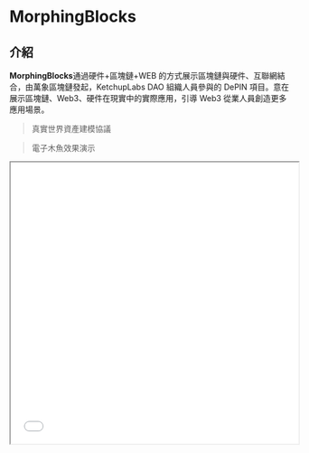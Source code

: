 # MorphingBlocks

## 介紹

**MorphingBlocks**通過硬件+區塊鏈+WEB 的方式展示區塊鏈與硬件、互聯網結合，由萬象區塊鏈發起，KetchupLabs DAO 組織人員參與的 DePIN 項目。意在展示區塊鏈、Web3、硬件在現實中的實際應用，引導 Web3 從業人員創造更多應用場景。

> 真實世界資產建模協議

> 電子木魚效果演示

<iframe height=498 width=510 src="Video and PPT/鏈上電子木魚演示影片.mp4">

> 功德上鍊效果演示

<iframe height=498 width=510 src="Video and PPT/鏈上功德上鍊演示影片.mp4">

## 軟件架構

### **軟件架構説明**

1、使用樹莓派硬件實現電子木魚。
2、使用 Python 實現區塊鏈與電子木魚交互、區塊鏈與 WEB 交互。

### **目錄文件夾説明**

```txt
—— Arduino (硬件源碼)
—— Contract（合約源碼）
—— PyService（Python 服務，主要連通硬件與合約上鍊功能）
—— Video and PPT（視頻及 PPT 等產品展示）
—— Web（網站源碼）

—— 1_Compile.bat （編譯合約）
—— 2_UpdateABI.bat （更新合約 ABI 文件）
—— 3_StartChain.bat （啓動本地區塊鏈）
—— 4_Deploy.bat （部署合約）
—— 5_StartComService.bat （啓動硬件通信服務）
—— 6_StartCTService.bat （啓動硬件與區塊鏈交互服務）
—— 7_StartWeb.bat （啓動網站服務）
—— README.md （自述）
```

## 安裝教程

1. Arduino 硬件 請自行安裝編輯器及環境。
2. Contract 合約 請自行安裝 Hardhat 合約開發環境以及自行學習 Solidity 合約開發語言。
3. PyService Python 服務 請自行學習 Python 語言及安裝運行環境。
4. Web 網站 請自行安裝 Node、學習 Html、Javascript、jQuery。

## 使用説明

1. 在根目錄按照 1-7.bat 指令碼依次啟動即可
2. 啓動順序如下：

```txt
1_Compile.bat （編譯合約）
2_UpdateABI.bat （更新合約 ABI 文件）
3_StartChain.bat （啓動本地區塊鏈）
4_Deploy.bat （部署合約）
5_StartComService.bat （啓動硬件通信服務）
6_StartCTService.bat （啓動硬件與區塊鏈交互服務）
7_StartWeb.bat （啓動網站服務）
```

## 參與貢獻

1. Initiator：[@wanxiang-blockchain](https://github.com/wanxiang-blockchain)
2. Founder：[@ketchuplab](https://github.com/ketchuplab)
3. Developer：[@ketchuplab](https://github.com/ketchuplab) [@dahuotu](https://github.com/dahuotu)

## 其他

### **贊助及聯繫**

1. 萬象區塊鏈：[https://wxblockchain.com/](https://wxblockchain.com/)
2. KetchupLabs DAO：[https://kclab.xyz/](https://kclab.xyz/)
3. KetchupLabs Twitter [https://twitter.com/ketchupRepublic](https://twitter.com/ketchupRepublic)

### **源碼及捐助**

1. 所有源碼已開源可通過萬象區塊鏈 [Github](https://github.com/wanxiang-blockchain/2023WXH-MorphingBlocks) 獲取或通過 [KetchupLabs DAO Github](https://github.com/ketchuplab/MorphingBlocks) 獲取。
